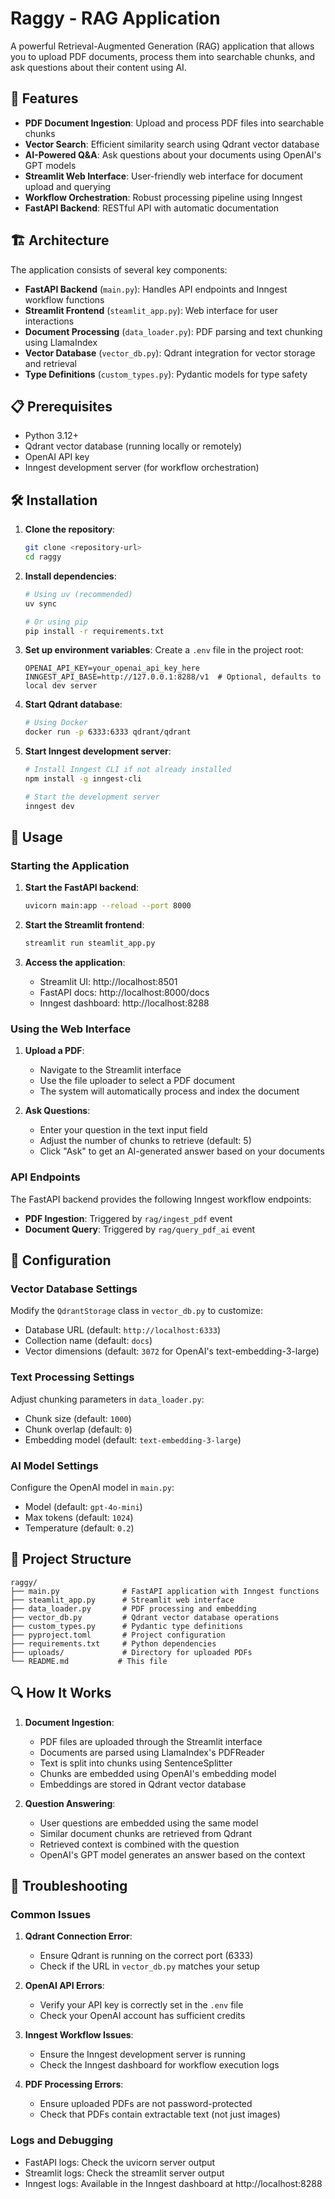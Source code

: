 # Raggy - RAG Application

A powerful Retrieval-Augmented Generation (RAG) application that allows you to upload PDF documents, process them into searchable chunks, and ask questions about their content using AI.

## 🚀 Features

- **PDF Document Ingestion**: Upload and process PDF files into searchable chunks
- **Vector Search**: Efficient similarity search using Qdrant vector database
- **AI-Powered Q&A**: Ask questions about your documents using OpenAI's GPT models
- **Streamlit Web Interface**: User-friendly web interface for document upload and querying
- **Workflow Orchestration**: Robust processing pipeline using Inngest
- **FastAPI Backend**: RESTful API with automatic documentation

## 🏗️ Architecture

The application consists of several key components:

- **FastAPI Backend** (`main.py`): Handles API endpoints and Inngest workflow functions
- **Streamlit Frontend** (`steamlit_app.py`): Web interface for user interactions
- **Document Processing** (`data_loader.py`): PDF parsing and text chunking using LlamaIndex
- **Vector Database** (`vector_db.py`): Qdrant integration for vector storage and retrieval
- **Type Definitions** (`custom_types.py`): Pydantic models for type safety

## 📋 Prerequisites

- Python 3.12+
- Qdrant vector database (running locally or remotely)
- OpenAI API key
- Inngest development server (for workflow orchestration)

## 🛠️ Installation

1. **Clone the repository**:
   ```bash
   git clone <repository-url>
   cd raggy
   ```

2. **Install dependencies**:
   ```bash
   # Using uv (recommended)
   uv sync

   # Or using pip
   pip install -r requirements.txt
   ```

3. **Set up environment variables**:
   Create a `.env` file in the project root:
   ```env
   OPENAI_API_KEY=your_openai_api_key_here
   INNGEST_API_BASE=http://127.0.0.1:8288/v1  # Optional, defaults to local dev server
   ```

4. **Start Qdrant database**:
   ```bash
   # Using Docker
   docker run -p 6333:6333 qdrant/qdrant
   ```

5. **Start Inngest development server**:
   ```bash
   # Install Inngest CLI if not already installed
   npm install -g inngest-cli
   
   # Start the development server
   inngest dev
   ```

## 🚀 Usage

### Starting the Application

1. **Start the FastAPI backend**:
   ```bash
   uvicorn main:app --reload --port 8000
   ```

2. **Start the Streamlit frontend**:
   ```bash
   streamlit run steamlit_app.py
   ```

3. **Access the application**:
   - Streamlit UI: http://localhost:8501
   - FastAPI docs: http://localhost:8000/docs
   - Inngest dashboard: http://localhost:8288

### Using the Web Interface

1. **Upload a PDF**:
   - Navigate to the Streamlit interface
   - Use the file uploader to select a PDF document
   - The system will automatically process and index the document

2. **Ask Questions**:
   - Enter your question in the text input field
   - Adjust the number of chunks to retrieve (default: 5)
   - Click "Ask" to get an AI-generated answer based on your documents

### API Endpoints

The FastAPI backend provides the following Inngest workflow endpoints:

- **PDF Ingestion**: Triggered by `rag/ingest_pdf` event
- **Document Query**: Triggered by `rag/query_pdf_ai` event

## 🔧 Configuration

### Vector Database Settings

Modify the `QdrantStorage` class in `vector_db.py` to customize:
- Database URL (default: `http://localhost:6333`)
- Collection name (default: `docs`)
- Vector dimensions (default: `3072` for OpenAI's text-embedding-3-large)

### Text Processing Settings

Adjust chunking parameters in `data_loader.py`:
- Chunk size (default: `1000`)
- Chunk overlap (default: `0`)
- Embedding model (default: `text-embedding-3-large`)

### AI Model Settings

Configure the OpenAI model in `main.py`:
- Model (default: `gpt-4o-mini`)
- Max tokens (default: `1024`)
- Temperature (default: `0.2`)

## 📁 Project Structure

```
raggy/
├── main.py              # FastAPI application with Inngest functions
├── steamlit_app.py      # Streamlit web interface
├── data_loader.py       # PDF processing and embedding
├── vector_db.py         # Qdrant vector database operations
├── custom_types.py      # Pydantic type definitions
├── pyproject.toml       # Project configuration
├── requirements.txt     # Python dependencies
├── uploads/             # Directory for uploaded PDFs
└── README.md           # This file
```

## 🔍 How It Works

1. **Document Ingestion**:
   - PDF files are uploaded through the Streamlit interface
   - Documents are parsed using LlamaIndex's PDFReader
   - Text is split into chunks using SentenceSplitter
   - Chunks are embedded using OpenAI's embedding model
   - Embeddings are stored in Qdrant vector database

2. **Question Answering**:
   - User questions are embedded using the same model
   - Similar document chunks are retrieved from Qdrant
   - Retrieved context is combined with the question
   - OpenAI's GPT model generates an answer based on the context

## 🐛 Troubleshooting

### Common Issues

1. **Qdrant Connection Error**:
   - Ensure Qdrant is running on the correct port (6333)
   - Check if the URL in `vector_db.py` matches your setup

2. **OpenAI API Errors**:
   - Verify your API key is correctly set in the `.env` file
   - Check your OpenAI account has sufficient credits

3. **Inngest Workflow Issues**:
   - Ensure the Inngest development server is running
   - Check the Inngest dashboard for workflow execution logs

4. **PDF Processing Errors**:
   - Ensure uploaded PDFs are not password-protected
   - Check that PDFs contain extractable text (not just images)

### Logs and Debugging

- FastAPI logs: Check the uvicorn server output
- Streamlit logs: Check the streamlit server output
- Inngest logs: Available in the Inngest dashboard at http://localhost:8288

